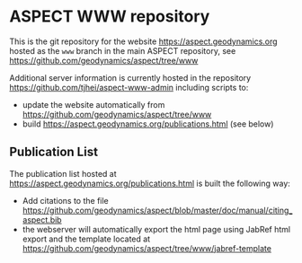 ASPECT WWW repository
=====================

This is the git repository for the website https://aspect.geodynamics.org
hosted as the ``www`` branch in the main ASPECT repository, see
https://github.com/geodynamics/aspect/tree/www

Additional server information is currently hosted in the repository
https://github.com/tjhei/aspect-www-admin including scripts to:
 - update the website automatically from https://github.com/geodynamics/aspect/tree/www
 - build https://aspect.geodynamics.org/publications.html (see below)


Publication List
----------------

The publication list hosted at https://aspect.geodynamics.org/publications.html is built the following way:
 - Add citations to the file https://github.com/geodynamics/aspect/blob/master/doc/manual/citing_aspect.bib
 - the webserver will automatically export the html page using JabRef html export and the template located at https://github.com/geodynamics/aspect/tree/www/jabref-template




